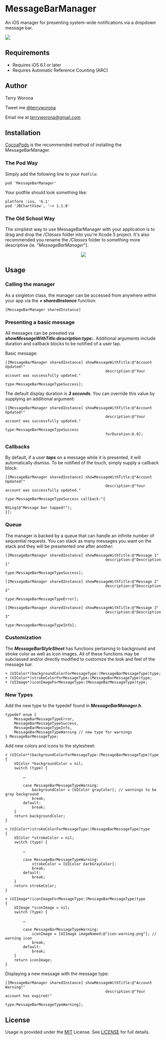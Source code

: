 # MessageBarManager

An iOS manager for presenting system-wide notifications via a dropdown message bar. 

<img src="https://raw.github.com/terryworona/MessageBarManager/master/Screenshots/main.png">

## Requirements

- Requires iOS 6.1 or later
- Requires Automatic Reference Counting (ARC)

## Author

<p>
	Terry Worona
</p>

<p>
	Tweet me <a href="http://www.twitter.com/terryworona">@terryworona</a>
</p>

<p>
	Email me at <a href="mailto:terryworona@gmail.com">terryworona@gmail.com</a>
</p>

## Installation

<a href="http://cocoapods.org/" target="_blank">CocoaPods</a> is the recommended method of installing the MessageBarManager.

### The Pod Way

Simply add the following line to your <code>Podfile</code>:

	pod 'MessageBarManager'
	
Your podfile should look something like:

	platform :ios, '6.1'
	pod 'JBChartView', '~> 1.1.0'
	
### The Old School Way

The simpliest way to use MessageBarManager with your application is to drag and drop the <i>/Classes</i> folder into you're Xcode 5 project. It's also recommended you rename the <i>/Classes</i> folder to something more descriptive (ie. "<i>MessageBarManager</i>").

<center>
	<img src="https://raw.github.com/terryworona/MessageBarManager/master/Screenshots/installation.png">
</center>

## Usage

### Calling the manager

As a singleton class, the manager can be accessed from anywhere within your app via the ***+ sharedInstance*** function:

	[MessageBarManager sharedInstance]
	
### Presenting a basic message

All messages can be preseted via ***showMessageWithTitle:description:type:***. Additional arguments include duration and callback blocks to be notified of a user tap. 

Basic message:

    [[MessageBarManager sharedInstance] showMessageWithTitle:@"Account Updated!"
                                                 description:@"Your account was successfully updated."
                                                        type:MessageBarMessageTypeSuccess];


The default display duration is ***3 seconds***. You can override this value by supplying an additional argument:

    [[MessageBarManager sharedInstance] showMessageWithTitle:@"Account Updated!"
                                                 description:@"Your account was successfully updated."
                                                        type:MessageBarMessageTypeSuccess
                                                 forDuration:6.0];

### Callbacks

By default, if a user ***taps*** on a message while it is presented, it will automatically dismiss. To be notified of the touch, simply supply a callback block:


    [[MessageBarManager sharedInstance] showMessageWithTitle:@"Account Updated!"
                                                 description:@"Your account was successfully updated."
                                                        type:MessageBarMessageTypeSuccess callback:^{
                                                            NSLog(@"Message bar tapped!");
    }];
	
### Queue

The manager is backed by a queue that can handle an infinite number of sequential requests. You can stack as many messages you want on the stack and they will be presetented one after another:

    [[MessageBarManager sharedInstance] showMessageWithTitle:@"Message 1"
                                                 description:@"Description 1"
                                                        type:MessageBarMessageTypeSuccess];

    [[MessageBarManager sharedInstance] showMessageWithTitle:@"Message 2"
                                                 description:@"Description 2"
                                                        type:MessageBarMessageTypeError];

    [[MessageBarManager sharedInstance] showMessageWithTitle:@"Message 3"
                                                 description:@"Description 3"
                                                        type:MessageBarMessageTypeInfo];

### Customization

The ***MessageBarStyleSheet*** has functions pertaining to background and stroke color as well as icon images. All of these functions may be subclassed and/or directly modified to customize the look and feel of the message bar. 

	+ (UIColor*)backgroundColorForMessageType:(MessageBarMessageType)type;
	+ (UIColor*)strokeColorForMessageType:(MessageBarMessageType)type;
	+ (UIImage*)iconImageForMessageType:(MessageBarMessageType)type;

### New Types
	
Add the new type to the typedef found in ***MessageBarManager.h***. 

	typedef enum {
    	MessageBarMessageTypeError,
	    MessageBarMessageTypeSuccess,
    	MessageBarMessageTypeInfo,
	    MessageBarMessageTypeWarning // new type for warnings
	} MessageBarMessageType;
	
Add new colors and icons to the stylesheet:

	+ (UIColor*)backgroundColorForMessageType:(MessageBarMessageType)type
	{
    	UIColor *backgroundColor = nil;
	    switch (type) {
        
    	    …
		
			case MessageBarMessageTypeWarning:
            	backgroundColor = [UIColor grayColor]; // warnings to be gray background
	            break;
    	    default:
        	    break;
	    }
	    return backgroundColor;
	}
	
	+ (UIColor*)strokeColorForMessageType:(MessageBarMessageType)type
	{
    	UIColor *strokeColor = nil;
	    switch (type) {
        
    	    …
		
			case MessageBarMessageTypeWarning:
            	strokeColor = [UIColor darkGrayColor];
	            break;
    	    default:
        	    break;
	    }
	    return strokeColor;
	}
	
	+ (UIImage*)iconImageForMessageType:(MessageBarMessageType)type
	{
	    UIImage *iconImage = nil;
    	switch (type) {
    	
    		…
    	
	        case MessageBarMessageTypeWarning:
    	        iconImage = [UIImage imageNamed:@"icon-warning.png"]; // warning icon
        	    break;
	        default:
    	        break;
    	}
    	return iconImage;
	}

Displaying a new message with the message type:

    [[MessageBarManager sharedInstance] showMessageWithTitle:@"Account Warning!"
                                                 description:@"Your account has expired!"
                                                        type:MessageBarMessageTypeWarning];

## License

Usage is provided under the <a href="http://opensource.org/licenses/MIT" target="_blank">MIT</a> License. See <a href="LICENSE">LICENSE</a> for full details.